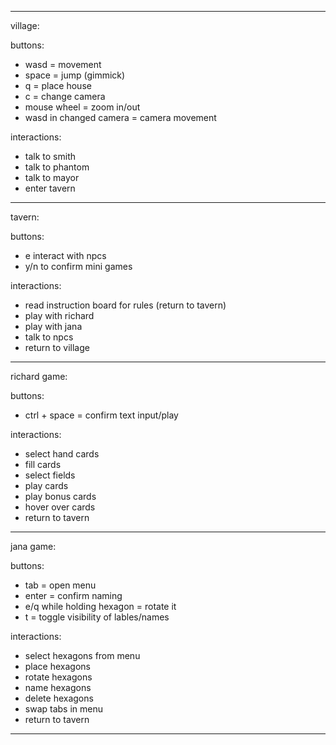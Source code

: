 -----------------------------------------------
village:

buttons:
- wasd = movement
- space = jump (gimmick)
- q = place house
- c = change camera
- mouse wheel = zoom in/out
- wasd in changed camera = camera movement

interactions:
- talk to smith
- talk to phantom
- talk to mayor
- enter tavern

-----------------------------------------------
tavern:

buttons:
- e interact with npcs
- y/n to confirm mini games

interactions:
- read instruction board for rules (return to tavern)
- play with richard
- play with jana
- talk to npcs
- return to village

-----------------------------------------------
richard game:

buttons:
- ctrl + space = confirm text input/play

interactions:
- select hand cards
- fill cards
- select fields
- play cards
- play bonus cards
- hover over cards
- return to tavern

-----------------------------------------------
jana game:

buttons:
- tab = open menu
- enter = confirm naming
- e/q while holding hexagon = rotate it
- t = toggle visibility of lables/names

interactions:
- select hexagons from menu
- place hexagons
- rotate hexagons
- name hexagons
- delete hexagons
- swap tabs in menu
- return to tavern

-----------------------------------------------

